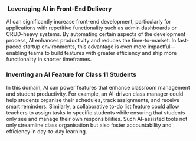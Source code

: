 ###  Leveraging AI in Front-End Delivery
AI can significantly increase front-end development, particularly for applications with repetitive functionality such as admin dashboards or CRUD-heavy systems. By automating certain aspects of the development process, AI enhances productivity and reduces the time-to-market. In fast-paced startup environments, this advantage is even more impactful—enabling teams to build features with greater efficiency and ship more functionality in shorter timeframes.



### Inventing an AI Feature for Class 11 Students

In this domain, AI can power features that enhance classroom management and student productivity. For example, an AI-driven class manager could help students organise their schedules, track assignments, and receive smart reminders. Similarly, a collaborative to-do list feature could allow teachers to assign tasks to specific students while ensuring that students only see and manage their own responsibilities. Such AI-assisted tools not only streamline class organisation but also foster accountability and efficiency in day-to-day learning.